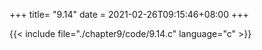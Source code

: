 +++
title= "9.14"
date = 2021-02-26T09:15:46+08:00
+++

{{< include file="./chapter9/code/9.14.c" language="c" >}}

